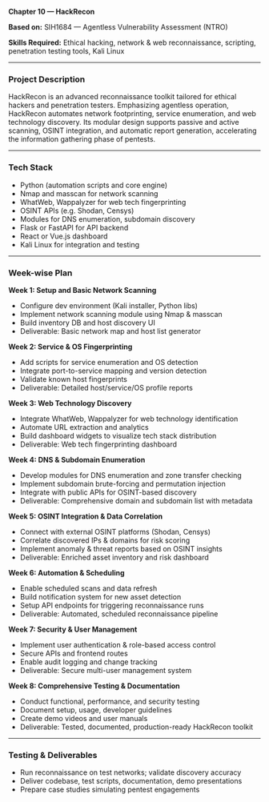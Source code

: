 **Chapter 10 — HackRecon**

**Based on:** SIH1684 — Agentless Vulnerability Assessment (NTRO)

**Skills Required:** Ethical hacking, network & web reconnaissance, scripting, penetration testing tools, Kali Linux

***

### Project Description

HackRecon is an advanced reconnaissance toolkit tailored for ethical hackers and penetration testers. Emphasizing agentless operation, HackRecon automates network footprinting, service enumeration, and web technology discovery. Its modular design supports passive and active scanning, OSINT integration, and automatic report generation, accelerating the information gathering phase of pentests.

***

### Tech Stack

- Python (automation scripts and core engine)
- Nmap and masscan for network scanning
- WhatWeb, Wappalyzer for web tech fingerprinting
- OSINT APIs (e.g. Shodan, Censys)
- Modules for DNS enumeration, subdomain discovery
- Flask or FastAPI for API backend
- React or Vue.js dashboard
- Kali Linux for integration and testing

***

### Week-wise Plan

**Week 1: Setup and Basic Network Scanning**  
- Configure dev environment (Kali installer, Python libs)  
- Implement network scanning module using Nmap & masscan  
- Build inventory DB and host discovery UI  
- Deliverable: Basic network map and host list generator

**Week 2: Service & OS Fingerprinting**  
- Add scripts for service enumeration and OS detection  
- Integrate port-to-service mapping and version detection  
- Validate known host fingerprints  
- Deliverable: Detailed host/service/OS profile reports

**Week 3: Web Technology Discovery**  
- Integrate WhatWeb, Wappalyzer for web technology identification  
- Automate URL extraction and analytics  
- Build dashboard widgets to visualize tech stack distribution  
- Deliverable: Web tech fingerprinting dashboard

**Week 4: DNS & Subdomain Enumeration**  
- Develop modules for DNS enumeration and zone transfer checking  
- Implement subdomain brute-forcing and permutation injection  
- Integrate with public APIs for OSINT-based discovery  
- Deliverable: Comprehensive domain and subdomain list with metadata

**Week 5: OSINT Integration & Data Correlation**  
- Connect with external OSINT platforms (Shodan, Censys)  
- Correlate discovered IPs & domains for risk scoring  
- Implement anomaly & threat reports based on OSINT insights  
- Deliverable: Enriched asset inventory and risk dashboard

**Week 6: Automation & Scheduling**  
- Enable scheduled scans and data refresh  
- Build notification system for new asset detection  
- Setup API endpoints for triggering reconnaissance runs  
- Deliverable: Automated, scheduled reconnaissance pipeline

**Week 7: Security & User Management**  
- Implement user authentication & role-based access control  
- Secure APIs and frontend routes  
- Enable audit logging and change tracking  
- Deliverable: Secure multi-user management system

**Week 8: Comprehensive Testing & Documentation**  
- Conduct functional, performance, and security testing  
- Document setup, usage, developer guidelines  
- Create demo videos and user manuals  
- Deliverable: Tested, documented, production-ready HackRecon toolkit

***

### Testing & Deliverables

- Run reconnaissance on test networks; validate discovery accuracy  
- Deliver codebase, test scripts, documentation, demo presentations  
- Prepare case studies simulating pentest engagements
